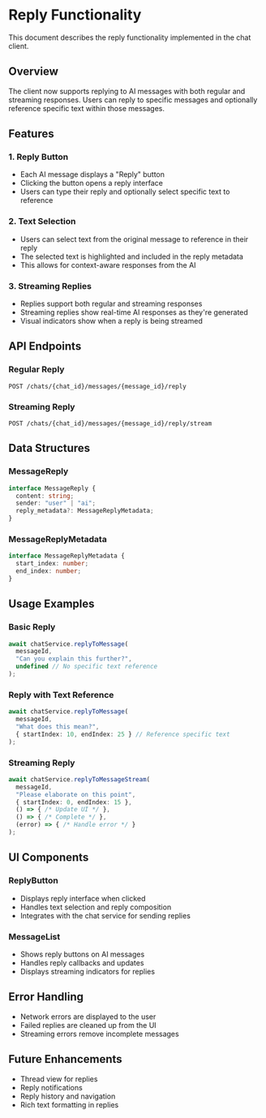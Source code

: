 # Reply Functionality

This document describes the reply functionality implemented in the chat client.

## Overview

The client now supports replying to AI messages with both regular and streaming responses. Users can reply to specific messages and optionally reference specific text within those messages.

## Features

### 1. Reply Button
- Each AI message displays a "Reply" button
- Clicking the button opens a reply interface
- Users can type their reply and optionally select specific text to reference

### 2. Text Selection
- Users can select text from the original message to reference in their reply
- The selected text is highlighted and included in the reply metadata
- This allows for context-aware responses from the AI

### 3. Streaming Replies
- Replies support both regular and streaming responses
- Streaming replies show real-time AI responses as they're generated
- Visual indicators show when a reply is being streamed

## API Endpoints

### Regular Reply
```
POST /chats/{chat_id}/messages/{message_id}/reply
```

### Streaming Reply
```
POST /chats/{chat_id}/messages/{message_id}/reply/stream
```

## Data Structures

### MessageReply
```typescript
interface MessageReply {
  content: string;
  sender: "user" | "ai";
  reply_metadata?: MessageReplyMetadata;
}
```

### MessageReplyMetadata
```typescript
interface MessageReplyMetadata {
  start_index: number;
  end_index: number;
}
```

## Usage Examples

### Basic Reply
```typescript
await chatService.replyToMessage(
  messageId,
  "Can you explain this further?",
  undefined // No specific text reference
);
```

### Reply with Text Reference
```typescript
await chatService.replyToMessage(
  messageId,
  "What does this mean?",
  { startIndex: 10, endIndex: 25 } // Reference specific text
);
```

### Streaming Reply
```typescript
await chatService.replyToMessageStream(
  messageId,
  "Please elaborate on this point",
  { startIndex: 0, endIndex: 15 },
  () => { /* Update UI */ },
  () => { /* Complete */ },
  (error) => { /* Handle error */ }
);
```

## UI Components

### ReplyButton
- Displays reply interface when clicked
- Handles text selection and reply composition
- Integrates with the chat service for sending replies

### MessageList
- Shows reply buttons on AI messages
- Handles reply callbacks and updates
- Displays streaming indicators for replies

## Error Handling

- Network errors are displayed to the user
- Failed replies are cleaned up from the UI
- Streaming errors remove incomplete messages

## Future Enhancements

- Thread view for replies
- Reply notifications
- Reply history and navigation
- Rich text formatting in replies
